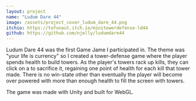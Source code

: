 ```yaml
---
layout: project
name: "Ludum Dare 44"
image: /assets/project_cover_ludum_dare_44.png
itchio: https://tofunaut.itch.io/minitowerdefense-ld44
github: https://github.com/njelly/ludumdare44
---
```


Ludum Dare 44 was the first Game Jame I participated in. The theme was "your life is currency" so I created a tower-defense game where the player spends health to build towers. As the player's towers rack up kills, they can click on a to sacrifice it, regaining one point of health for each kill that tower made. There is no win-state other than eventually the player will become over powered with more than enough health to fill the screen with towers.

The game was made with Unity and built for WebGL.

